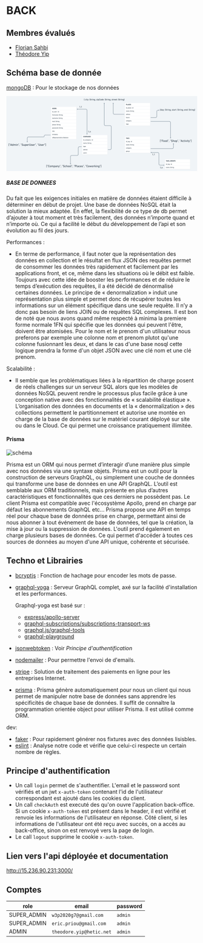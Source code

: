# BACK

## Membres évalués

- [Florian Sahbi](https://github.com/FlorianSahbi)
- [Théodore Yip](https://github.com/yip-theodore)

## Schéma base de donnée
[mongoDB](https://www.mongodb.com/fr) : Pour le stockage de nos données

![schéma](db.png)

##### BASE DE DONNEES

Du fait que les exigences initiales en matière de données étaient difficile à déterminer en début de projet. Une base de données NoSQL était la solution la mieux adaptée. En effet, la flexibilité de ce type de db permet d’ajouter à tout moment et très facilement, des données n’importe quand et n’importe où. Ce qui a facilité le début du développement de l’api et son évolution au fil des jours. 

Performances :

* En terme de performance, il faut noter que la représentation des données en collection et le résultat en flux JSON des requêtes permet de consommer les données très rapidement et facilement par les applications front, et ce, même dans les situations où le débit est faible. Toujours avec cette idée de booster les performances et de réduire le temps d’exécution des requêtes, il a été décidé de dénormalisé certaines données. Le principe de « denormalization » induit une représentation plus simple et permet donc de récupérer toutes les informations sur un élément spécifique dans une seule requête. Il n’y a donc pas besoin de liens JOIN ou de requêtes SQL complexes. Il est bon de noté que nous avons quand même respecté à minima la premiere forme normale 1FN qui spécifie que les données qui peuvent l'être, doivent être atomisées.
Pour le nom et le prenom d'un utilisateur nous preferons par exemple une colonne nom et prenom plutot qu'une colonne fusionnant les deux, et dans le cas d'une base nosql cette logique prendra la forme d'un objet JSON avec une clé nom et une clé prenom.

Scalabilité :

* Il semble que les problématiques liées à la répartition de charge posent de réels challenges sur un serveur SQL alors que les modèles de données NoSQL peuvent rendre le processus plus facile grâce à une conception native avec des fonctionnalités de « scalabilité élastique ». L’organisation des données en documents et la « denormalization » des collections permettent le partitionnement et autorise une montée en charge de la base de données sur le matériel courant déployé sur site ou dans le Cloud. Ce qui  permet une croissance pratiquement illimitée.

#### Prisma 

![schéma](https://www.prisma.io/static/GraphQL-c9400187ba121a4b21439c7195936094.png)

Prisma est un ORM qui nous permet d’interagir d’une manière plus simple avec nos données via une syntaxe objets. Prisma est un outil pour la construction de serveurs GraphQL, ou simplement une couche de données qui transforme une base de données en une API GraphQL. L’outil est semblable aux ORM traditionnels, mais présente en plus d’autres caractéristiques et fonctionnalités que ces derniers ne possèdent pas. Le client Prisma est compatible avec l'écosystème Apollo, prend en charge par défaut les abonnements GraphQL etc... Prisma propose une API en temps réel pour chaque base de données prise en charge, permettant ainsi de nous abonner à tout événement de base de données, tel que la création, la mise à jour ou la suppression de données. L'outil prend également en charge plusieurs bases de données. Ce qui permet d'accéder à toutes ces sources de données au moyen d'une API unique, cohérente et sécurisée.

## Techno et Librairies

- [bcryptjs](https://www.npmjs.com/package/bcryptjs)
: Fonction de hachage pour encoder les mots de passe.
- [graphql-yoga](https://www.npmjs.com/package/graphql-yoga)
: Serveur GraphQL complet, axé sur la facilité d'installation et les performances.

    Graphql-yoga est basé sur : 
    - [express/apollo-server](https://github.com/apollographql/apollo-server)
    - [graphql-subscriptions/subscriptions-transport-ws](https://github.com/apollographql/graphql-subscriptions)
    - [graphql.js/graphql-tools](https://github.com/graphql/graphql-js)
    - [graphql-playground](https://github.com/graphcool/graphql-playground)
- [jsonwebtoken](https://www.npmjs.com/package/jsonwebtoken)
: Voir *Principe d'authentification*
- [nodemailer](https://www.npmjs.com/package/nodemailer)
: Pour permettre l'envoi de d'emails.
- [stripe](https://www.npmjs.com/package/stripe)
: Solution de traitement des paiements en ligne pour les entreprises Internet.
- [prisma](https://www.npmjs.com/package/prisma)
: Prisma génère automatiquement pour nous un client qui nous permet de manipuler notre base de données sans apprendre les spécificités de chaque base de données. Il suffit de connaître la programmation orientée object pour utiliser Prisma. Il est utilisé comme ORM.

dev:

- [faker](https://www.npmjs.com/package/faker)
: Pour rapidement générer nos fixtures avec des données lisisbles.
- [eslint](https://www.npmjs.com/package/eslint)
: Analyse notre code et vérifie que celui-ci respecte un certain nombre de règles.

## Principe d'authentification

- Un call `login` permet de s'authentifier. L'email et le password sont vérifiés et un jwt `x-auth-token` contenant l'id de l'utilisateur correspondant est ajouté dans les cookies du client.
- Un call `checkAuth` est executé des qu'on ouvre l'application back-office. Si un cookie `x-auth-token` est présent dans le header, il est vérifié et renvoie les informations de l'utilisateur en réponse. Côté client, si les informations de l'utilisateur ont été reçu avec succès, on a accès au back-office, sinon on est renvoyé vers la page de login.
- Le call `logout` supprime le cookie `x-auth-token`.

## Lien vers l'api déployée et documentation

http://15.236.90.231:3000/

## Comptes

| role        | email                    | password |
| ----------- | ------------------------ | -------- |
| SUPER_ADMIN | `w3p2020g7@gmail.com`    | `admin`  |
| SUPER_ADMIN | `eric.priou@gmail.com`   | `admin`  |
| ADMIN       | `theodore.yip@hetic.net` | `admin`  |
